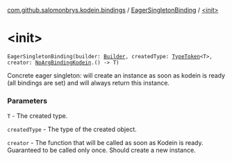 [com.github.salomonbrys.kodein.bindings](../index.md) / [EagerSingletonBinding](index.md) / [&lt;init&gt;](.)

# &lt;init&gt;

`EagerSingletonBinding(builder: `[`Builder`](../../com.github.salomonbrys.kodein/-kodein/-builder/index.md)`, createdType: `[`TypeToken`](../../com.github.salomonbrys.kodein/-type-token/index.md)`<T>, creator: `[`NoArgBindingKodein`](../-no-arg-binding-kodein/index.md)`.() -> T)`

Concrete eager singleton: will create an instance as soon as kodein is ready (all bindings are set) and will always return this instance.

### Parameters

`T` - The created type.

`createdType` - The type of the created object.

`creator` - The function that will be called as soon as Kodein is ready. Guaranteed to be called only once. Should create a new instance.